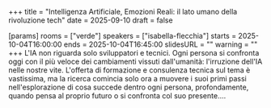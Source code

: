 +++
title = "Intelligenza Artificiale, Emozioni Reali: il lato umano della rivoluzione tech"
date = 2025-09-10
draft = false

[params]
rooms = ["verde"]
speakers = ["isabella-flecchia"]
starts = 2025-10-04T16:00:00
ends = 2025-10-04T16:45:00
slidesURL = ""
warning = ""
+++
L'IA non riguarda solo sviluppatori e tecnici. Ogni persona si confronta oggi con il più veloce dei cambiamenti vissuti dall'umanità: l'irruzione dell'IA nelle nostre vite. L'offerta di formazione e consulenza tecnica sul tema è vastissima, ma la ricerca comincia solo ora a muovere i suoi primi passi nell'esplorazione di cosa succede dentro ogni persona, profondamente, quando pensa al proprio futuro o si confronta col suo presente....
